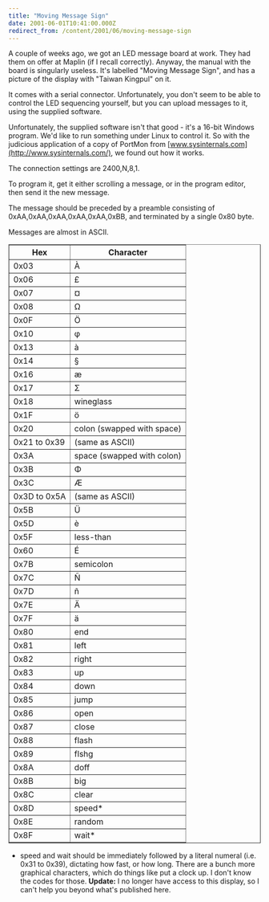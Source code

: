```yaml
---
title: "Moving Message Sign"
date: 2001-06-01T10:41:00.000Z
redirect_from: /content/2001/06/moving-message-sign
---
```

A couple of weeks ago, we got an LED message board at work. They had them on offer at Maplin (if I recall correctly). Anyway, the manual with the board is singularly useless. It's labelled "Moving Message Sign", and has a picture of the display with "Taiwan Kingpul" on it.

It comes with a serial connector. Unfortunately, you don't seem to be able to control the LED sequencing yourself, but you can upload messages to it, using the supplied software.

Unfortunately, the supplied software isn't that good - it's a 16-bit Windows program. We'd like to run something under Linux to control it. So with the judicious application of a copy of PortMon from [www.sysinternals.com](http://www.sysinternals.com/), we found out how it works.

The connection settings are 2400,N,8,1.

To program it, get it either scrolling a message, or in the program editor, then send it the new message.

The message should be preceded by a preamble consisting of 0xAA,0xAA,0xAA,0xAA,0xAA,0xBB, and terminated by a single 0x80 byte.

Messages are almost in ASCII.

<table border="1">
<tbody>
<tr>
<th>Hex</th>

<th>Character</th>

</tr>

<tr>
<td>0x03</td>

<td>À</td>

</tr>

<tr>
<td>0x06</td>

<td>£</td>

</tr>

<tr>
<td>0x07</td>

<td>¤</td>

</tr>

<tr>
<td>0x08</td>

<td>Ω</td>

</tr>

<tr>
<td>0x0F</td>

<td>Ö</td>

</tr>

<tr>
<td>0x10</td>

<td>φ</td>

</tr>

<tr>
<td>0x13</td>

<td>à</td>

</tr>

<tr>
<td>0x14</td>

<td>§</td>

</tr>

<tr>
<td>0x16</td>

<td>æ</td>

</tr>

<tr>
<td>0x17</td>

<td>Σ</td>

</tr>

<tr>
<td>0x18</td>

<td>wineglass</td>

</tr>

<tr>
<td>0x1F</td>

<td>ö</td>

</tr>

<tr>
<td>0x20</td>

<td>colon (swapped with space)</td>

</tr>

<tr>
<td>0x21 to 0x39</td>

<td>(same as ASCII)</td>

</tr>

<tr>
<td>0x3A</td>

<td>space (swapped with colon)</td>

</tr>

<tr>
<td>0x3B</td>

<td>Φ</td>

</tr>

<tr>
<td>0x3C</td>

<td>Æ</td>

</tr>

<tr>
<td>0x3D to 0x5A</td>

<td>(same as ASCII)</td>

</tr>

<tr>
<td>0x5B</td>

<td>Ü</td>

</tr>

<tr>
<td>0x5D</td>

<td>è</td>

</tr>

<tr>
<td>0x5F</td>

<td>less-than</td>

</tr>

<tr>
<td>0x60</td>

<td>É</td>

</tr>

<tr>
<td>0x7B</td>

<td>semicolon</td>

</tr>

<tr>
<td>0x7C</td>

<td>Ñ</td>

</tr>

<tr>
<td>0x7D</td>

<td>ñ</td>

</tr>

<tr>
<td>0x7E</td>

<td>Ä</td>

</tr>

<tr>
<td>0x7F</td>

<td>ä</td>

</tr>

<tr>
<td>0x80</td>

<td>end</td>

</tr>

<tr>
<td>0x81</td>

<td>left</td>

</tr>

<tr>
<td>0x82</td>

<td>right</td>

</tr>

<tr>
<td>0x83</td>

<td>up</td>

</tr>

<tr>
<td>0x84</td>

<td>down</td>

</tr>

<tr>
<td>0x85</td>

<td>jump</td>

</tr>

<tr>
<td>0x86</td>

<td>open</td>

</tr>

<tr>
<td>0x87</td>

<td>close</td>

</tr>

<tr>
<td>0x88</td>

<td>flash</td>

</tr>

<tr>
<td>0x89</td>

<td>flshg</td>

</tr>

<tr>
<td>0x8A</td>

<td>doff</td>

</tr>

<tr>
<td>0x8B</td>

<td>big</td>

</tr>

<tr>
<td>0x8C</td>

<td>clear</td>

</tr>

<tr>
<td>0x8D</td>

<td>speed*</td>

</tr>

<tr>
<td>0x8E</td>

<td>random</td>

</tr>

<tr>
<td>0x8F</td>

<td>wait*</td>

</tr>

</tbody>

</table>

* speed and wait should be immediately followed by a literal numeral (i.e. 0x31 to 0x39), dictating how fast, or how long.
 There are a bunch more graphical characters, which do things like put a clock up. I don't know the codes for those.
**Update:** I no longer have access to this display, so I can't help you beyond what's published here.
